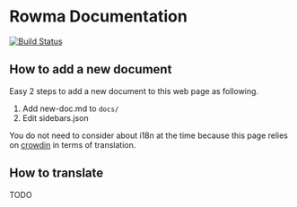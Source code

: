 # Rowma Documentation
[![Build Status](https://travis-ci.com/rowma/documentation.svg?branch=master)](https://travis-ci.com/rowma/documentation)

## How to add a new document
Easy 2 steps to add a new document to this web page as following.

1. Add new-doc.md to `docs/`
2. Edit sidebars.json

You do not need to consider about i18n at the time because this page relies on [crowdin](https://crowdin.com/project/rowma) in terms of translation.

## How to translate
TODO
